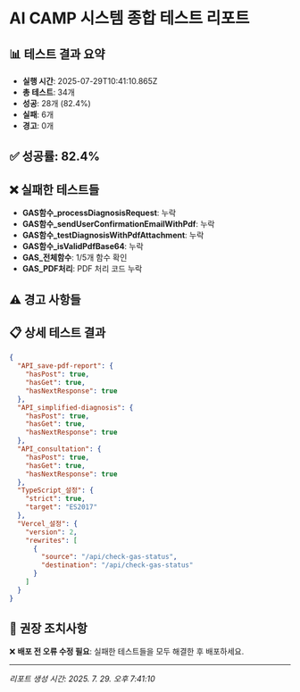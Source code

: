 # AI CAMP 시스템 종합 테스트 리포트

## 📊 테스트 결과 요약
- **실행 시간**: 2025-07-29T10:41:10.865Z
- **총 테스트**: 34개
- **성공**: 28개 (82.4%)
- **실패**: 6개
- **경고**: 0개

## ✅ 성공률: 82.4%

## ❌ 실패한 테스트들
- **GAS함수_processDiagnosisRequest**: 누락
- **GAS함수_sendUserConfirmationEmailWithPdf**: 누락
- **GAS함수_testDiagnosisWithPdfAttachment**: 누락
- **GAS함수_isValidPdfBase64**: 누락
- **GAS_전체함수**: 1/5개 함수 확인
- **GAS_PDF처리**: PDF 처리 코드 누락

## ⚠️ 경고 사항들


## 📋 상세 테스트 결과
```json
{
  "API_save-pdf-report": {
    "hasPost": true,
    "hasGet": true,
    "hasNextResponse": true
  },
  "API_simplified-diagnosis": {
    "hasPost": true,
    "hasGet": true,
    "hasNextResponse": true
  },
  "API_consultation": {
    "hasPost": true,
    "hasGet": true,
    "hasNextResponse": true
  },
  "TypeScript_설정": {
    "strict": true,
    "target": "ES2017"
  },
  "Vercel_설정": {
    "version": 2,
    "rewrites": [
      {
        "source": "/api/check-gas-status",
        "destination": "/api/check-gas-status"
      }
    ]
  }
}
```

## 🎯 권장 조치사항
❌ **배포 전 오류 수정 필요**: 실패한 테스트들을 모두 해결한 후 배포하세요.

---
*리포트 생성 시간: 2025. 7. 29. 오후 7:41:10*
